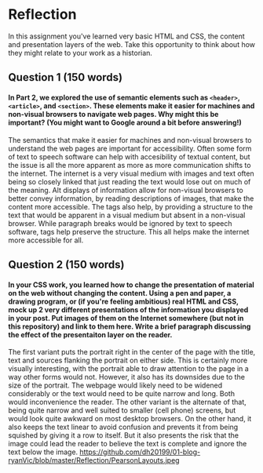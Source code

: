 # Reflection

In this assignment you've learned very basic HTML and CSS, the content and presentation layers of the web. Take this opportunity to think about how they might relate to your work as a historian. 

## Question 1 (150 words)
#### In Part 2, we explored the use of semantic elements such as `<header>`, `<article>`, and `<section>`. These elements make it easier for machines and non-visual browsers to navigate web pages. Why might this be important? (You might want to Google around a bit before answering!)
The semantics that make it easier for machines and non-visual browsers to understand the web pages are important for accessibility. Often some form of text to speech software can help with accesibility of textual content, but the issue is all the more apparent as more as more communication shifts to the internet. The internet is a very visual medium with images and text often being so closely linked that just reading the text would lose out on much of the meaning. Alt displays of information allow for non-visual browsers to better convey information, by reading descriptions of images, that make the content more accessible. The tags also help, by providing a structure to the text that would be apparent in a visual medium but absent in a non-visual browser. While paragraph breaks would be ignored by text to speech software, tags help preserve the structure. This all helps make the internet more accessible for all. 

## Question 2 (150 words)
#### In your CSS work, you learned how to change the presentation of material on the web without changing the content. Using a pen and paper, a drawing program, or (if you're feeling ambitious) real HTML and CSS, mock up 2 very different presentations of the information you displayed in your post. Put images of them on the Internet somewhere (but not in this repository) and link to them here. Write a brief paragraph discussing the effect of the presentaiton layer on the reader.
The first variant puts the portrait right in the center of the page with the title, text and sources flanking the portrait on either side. This is certainly more visually interesting, with the portrait able to draw attention to the page in a way other forms would not. However, it also has its downsides due to the size of the portrait. The webpage would likely need to be widened considerably or the text would need to be quite narrow and long. Both would inconvenience the reader. The other variant is the alternate of that, being quite narrow and well suited to smaller (cell phone) screens, but would look quite awkward on most desktop browsers. On the other hand, it also keeps the text linear to avoid confusion and prevents it from being squished by giving it a row to itself. But it also presents the risk that the image could lead the reader to believe the text is complete and ignore the text below the image.
https://github.com/dh20199/01-blog-ryanVic/blob/master/Reflection/PearsonLayouts.jpeg




